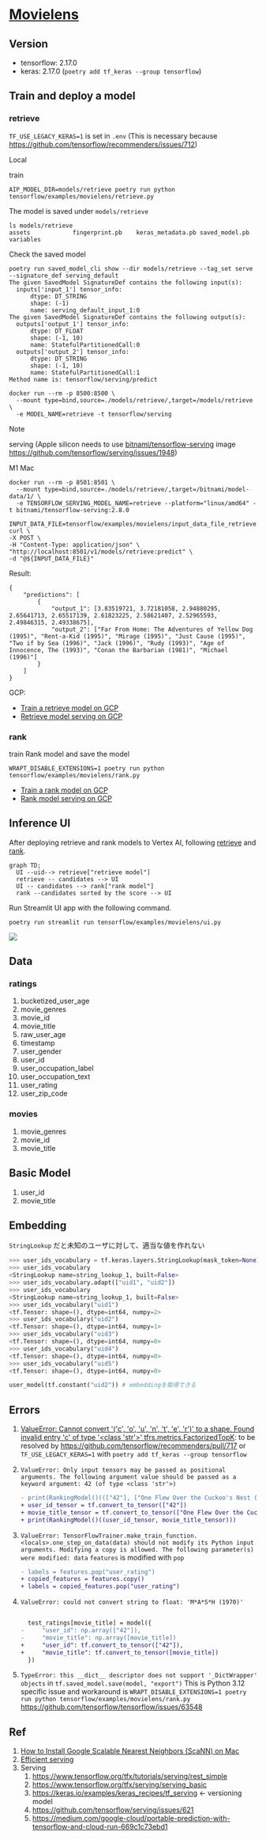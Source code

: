 # [Movielens](https://www.tensorflow.org/recommenders/examples/basic_retrieval)

## Version

- tensorflow: 2.17.0
- keras: 2.17.0 (`poetry add tf_keras --group tensorflow`)

## Train and deploy a model

### retrieve

`TF_USE_LEGACY_KERAS=1` is set in `.env` (This is necessary because https://github.com/tensorflow/recommenders/issues/712)

Local

train

```
AIP_MODEL_DIR=models/retrieve poetry run python tensorflow/examples/movielens/retrieve.py
```

The model is saved under `models/retrieve`

```
ls models/retrieve
assets            fingerprint.pb    keras_metadata.pb saved_model.pb    variables
```

Check the saved model

```
poetry run saved_model_cli show --dir models/retrieve --tag_set serve  --signature_def serving_default
The given SavedModel SignatureDef contains the following input(s):
  inputs['input_1'] tensor_info:
      dtype: DT_STRING
      shape: (-1)
      name: serving_default_input_1:0
The given SavedModel SignatureDef contains the following output(s):
  outputs['output_1'] tensor_info:
      dtype: DT_FLOAT
      shape: (-1, 10)
      name: StatefulPartitionedCall:0
  outputs['output_2'] tensor_info:
      dtype: DT_STRING
      shape: (-1, 10)
      name: StatefulPartitionedCall:1
Method name is: tensorflow/serving/predict
```


```
docker run --rm -p 8500:8500 \
  --mount type=bind,source=./models/retrieve/,target=/models/retrieve \
  -e MODEL_NAME=retrieve -t tensorflow/serving
```


> [!NOTE]
> serving (Apple silicon needs to use [bitnami/tensorflow-serving](https://hub.docker.com/r/bitnami/tensorflow-serving) image https://github.com/tensorflow/serving/issues/1948)

M1 Mac

```
docker run --rm -p 8501:8501 \
  --mount type=bind,source=./models/retrieve/,target=/bitnami/model-data/1/ \
  -e TENSORFLOW_SERVING_MODEL_NAME=retrieve --platform="linux/amd64" -t bitnami/tensorflow-serving:2.8.0
```

```
INPUT_DATA_FILE=tensorflow/examples/movielens/input_data_file_retrieve.json
curl \
-X POST \
-H "Content-Type: application/json" \
"http://localhost:8501/v1/models/retrieve:predict" \
-d "@${INPUT_DATA_FILE}"
```

Result:

```
{
    "predictions": [
        {
            "output_1": [3.83519721, 3.72181058, 2.94880295, 2.65641713, 2.65517139, 2.61823225, 2.58621407, 2.52965593, 2.49846315, 2.49338675],
            "output_2": ["Far From Home: The Adventures of Yellow Dog (1995)", "Rent-a-Kid (1995)", "Mirage (1995)", "Just Cause (1995)", "Two if by Sea (1996)", "Jack (1996)", "Rudy (1993)", "Age of Innocence, The (1993)", "Conan the Barbarian (1981)", "Michael (1996)"]
        }
    ]
}
```

GCP:

- [Train a retrieve model on GCP](README_retrieve_train.md)
- [Retrieve model serving on GCP](README_retrieve_serving.md)

### rank

train Rank model and save the model

```
WRAPT_DISABLE_EXTENSIONS=1 poetry run python tensorflow/examples/movielens/rank.py
```

- [Train a rank model on GCP](README_rank_train.md)
- [Rank model serving on GCP](README_rank_serving.md)

## Inference UI

After deploying retrieve and rank models to Vertex AI, following [retrieve](README_retrieve.md) and [rank](README_rank.md).

```mermaid
graph TD;
  UI --uid--> retrieve["retrieve model"]
  retrieve -- candidates --> UI
  UI -- candidates --> rank["rank model"]
  rank --candidates sorted by the score --> UI
```

Run Streamlit UI app with the following command.

```
poetry run streamlit run tensorflow/examples/movielens/ui.py
```

![](ui.png)

## Data

### ratings

1. bucketized_user_age
1. movie_genres
1. movie_id
1. movie_title
1. raw_user_age
1. timestamp
1. user_gender
1. user_id
1. user_occupation_label
1. user_occupation_text
1. user_rating
1. user_zip_code

### movies

1. movie_genres
1. movie_id
1. movie_title


## Basic Model

1. user_id
1. movie_title

## Embedding

`StringLookup` だと未知のユーザに対して、適当な値を作れない

```py
>>> user_ids_vocabulary = tf.keras.layers.StringLookup(mask_token=None)
>>> user_ids_vocabulary
<StringLookup name=string_lookup_1, built=False>
>>> user_ids_vocabulary.adapt(["uid1", "uid2"])
>>> user_ids_vocabulary
<StringLookup name=string_lookup_1, built=False>
>>> user_ids_vocabulary("uid1")
<tf.Tensor: shape=(), dtype=int64, numpy=2>
>>> user_ids_vocabulary("uid2")
<tf.Tensor: shape=(), dtype=int64, numpy=1>
>>> user_ids_vocabulary("uid3")
<tf.Tensor: shape=(), dtype=int64, numpy=0>
>>> user_ids_vocabulary("uid4")
<tf.Tensor: shape=(), dtype=int64, numpy=0>
>>> user_ids_vocabulary("uid5")
<tf.Tensor: shape=(), dtype=int64, numpy=0>
```

```py
user_model(tf.constant("uid2")) # embeddingを取得できる
```

## Errors

1. [ValueError: Cannot convert '('c', 'o', 'u', 'n', 't', 'e', 'r')' to a shape. Found invalid entry 'c' of type '<class 'str'>' tfrs.metrics.FactorizedTopK](https://github.com/tensorflow/recommenders/issues/712): to be resolved by https://github.com/tensorflow/recommenders/pull/717 or `TF_USE_LEGACY_KERAS=1` with `poetry add tf_keras --group tensorflow`

1. `ValueError: Only input tensors may be passed as positional arguments. The following argument value should be passed as a keyword argument: 42 (of type <class 'str'>)`
    ```diff
    - print(RankingModel()((["42"], ["One Flew Over the Cuckoo's Nest (1975)"])))
    + user_id_tensor = tf.convert_to_tensor(["42"])
    + movie_title_tensor = tf.convert_to_tensor(["One Flew Over the Cuckoo's Nest (1975)"])
    + print(RankingModel()((user_id_tensor, movie_title_tensor)))
    ```

1. `ValueError: TensorFlowTrainer.make_train_function.<locals>.one_step_on_data(data) should not modify its Python input arguments. Modifying a copy is allowed. The following parameter(s) were modified: data`
    `features` is modified with `pop`

    ```diff
    - labels = features.pop("user_rating")
    + copied_features = features.copy()
    + labels = copied_features.pop("user_rating")
    ```
1. `ValueError: could not convert string to float: 'M*A*S*H (1970)'`

    ```diff

      test_ratings[movie_title] = model({
    -     "user_id": np.array(["42"]),
    -     "movie_title": np.array([movie_title])
    +     "user_id": tf.convert_to_tensor(["42"]),
    +     "movie_title": tf.convert_to_tensor([movie_title])
      })
    ```
1. `TypeError: this __dict__ descriptor does not support '_DictWrapper' objects` in `tf.saved_model.save(model, "export")`
    This is Python 3.12 specific issue and workaround is `WRAPT_DISABLE_EXTENSIONS=1 poetry run python tensorflow/examples/movielens/rank.py`
    https://github.com/tensorflow/tensorflow/issues/63548

## Ref

1. [How to Install Google Scalable Nearest Neighbors (ScaNN) on Mac](https://eugeneyan.com/writing/how-to-install-scann-on-mac/)
1. [Efficient serving](https://www.tensorflow.org/recommenders/examples/efficient_serving)
1. Serving
    1. https://www.tensorflow.org/tfx/tutorials/serving/rest_simple
    1. https://www.tensorflow.org/tfx/serving/serving_basic
    1. https://keras.io/examples/keras_recipes/tf_serving <- versioning model
    1. https://github.com/tensorflow/serving/issues/621
    1. https://medium.com/google-cloud/portable-prediction-with-tensorflow-and-cloud-run-669c1c73ebd1
